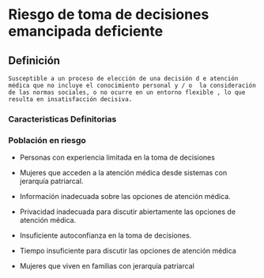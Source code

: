 # Riesgo de toma de decisiones emancipada deficiente
## Definición
	Susceptible a un proceso de elección de una decisión d e atención médica que no incluye el conocimiento personal y / o  la consideración de las normas sociales, o no ocurre en un entorno flexible , lo que resulta en insatisfacción decisiva.

### Caracteristicas Definitorias


### Población en riesgo
- Personas con experiencia 
limitada en la toma de 
decisiones   
- Mujeres que acceden a la atención 
médica desde sistemas con 
jerarquía patriarcal.   
 
 
 
 
- Información inadecuada sobre las 
opciones de atención médica.   
- Privacidad inadecuada para 
discutir abiertamente las 
opciones de atención médica.   
- Insuficiente autoconfianza en la 
toma de decisiones.   
- Tiempo insuficiente para discutir 
las opciones de atención 
médica  
 
 
- Mujeres que viven en familias 
con jerarquía patriarcal

